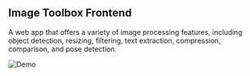 ## Image Toolbox Frontend

A web app that offers a variety of image processing features, including object detection, resizing, filtering, text extraction, compression, comparison, and pose detection.

![Demo](https://github.com/user-attachments/assets/e473fb34-cad8-41cb-8b7f-7cf893137241)